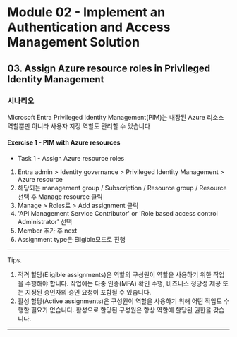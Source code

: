 # Module 02 - Implement an Authentication and Access Management Solution
## 03. Assign Azure resource roles in Privileged Identity Management

### 시나리오 
Microsoft Entra Privileged Identity Management(PIM)는 내장된 Azure 리소스 역할뿐만 아니라 사용자 지정 역할도 관리할 수 있습니다

#### Exercise 1 - PIM with Azure resources
* Task 1 - Assign Azure resource roles

1. Entra admin > Identity governance > Privileged Identity Management > Azure resource
2. 해당되는 management group / Subscription / Resource group / Resource 선택 후 Manage resource 클릭
3. Manage > Roles로 > Add assignment 클릭
4. 'API Management Service Contributor' or 'Role based access control Administrator' 선택
5. Member 추가 후 next
6. Assignment type은 Eligible모드로 진행

---

Tips.

1. 적격 할당(Eligible assignments)은 역할의 구성원이 역할을 사용하기 위한 작업을 수행해야 합니다. 작업에는 다중 인증(MFA) 확인 수행, 비즈니스 정당성 제공 또는 지정된 승인자의 승인 요청이 포함될 수 있습니다.
2. 활성 할당(Active assignments)은 구성원이 역할을 사용하기 위해 어떤 작업도 수행할 필요가 없습니다. 활성으로 할당된 구성원은 항상 역할에 할당된 권한을 갖습니다.

---

